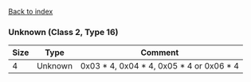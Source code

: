 [Back to index](index.md)

### Unknown (Class 2, Type 16)

Size|Type|Comment
-|-|-
4|Unknown|0x03 * 4, 0x04 * 4, 0x05 * 4 or 0x06 * 4

